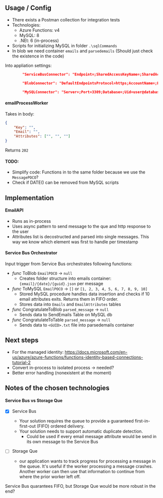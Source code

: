 ## Usage / Config

- There exists a Postman collection for integration tests
- Technologies:
    - Azure Functions: v4
    - MySQL: 8
    - .NEt: 6 (in-process)
- Scripts for initializing MySQL in folder `.\sqlCommands`
- In blob we need container `emails` and `parsedemails` (Should just check the existence in the code)

Into appliation settings:
```Json
        "ServiceBusConnector": "Endpoint=;SharedAccessKeyName=;SharedAccessKey=;EntityPath=",

        "BlobConnector": "DefaultEndpointsProtocol=https;AccountName=;EndpointSuffix=core.windows.net",

        "MySQLConnector": "Server=;Port=3309;Database=;Uid=user@database;Pwd=;"
```

#### emailProcessWorker

Takes in body:
```Json
{
    "Key": "",
    "Email": "",
    "Attributes": ["", "", ""]
}
```

Returns `202`


#### TODO:
- Simplify code: Functions in to the same folder because we use the `MessagePOCO`?
- Check if DATE() can be removed from MySQL scripts

## Implementation
#### EmailAPI
- Runs as in-process
- Uses async pattern to send message to the que and http response to the user
- Attributes list is decostructed and parsed into single messages. This way we know which element was first to handle per timestamp

#### Service Bus Orchestrator

Input trigger from Service Bus orchestrates following functions:

- _func_ ToBlob `EmailPOCO` -> `null`
    - Creates folder structure into emails container: `{email}/{date}/{guid}.json` per message
- _func_ ToMySQL `EmailPOCO` -> `[]` or `[1, 2, 3, 4, 5, 6, 7, 8, 9, 10]`
    - Stored MySQL procedure handles data insertion and checks if 10 email attributes exits. Returns them in FIFO order.
    - Stores data into `Emails` and `EmailAttributes` tables
- _func_ CongratulateToBlob `parsed_message` -> `null`
    - Sends data to SendEmails Table on MySQL db
- _func_ CongratulateToTable `parsed_message` -> `null`
    - Sends data to `<GUID>.txt` file into parsedemails container

## Next steps
- For the managed identity: https://docs.microsoft.com/en-us/azure/azure-functions/functions-identity-based-connections-tutorial-2
- Convert in-process to isolated process -> needed?
- Better error handling (nonexistent at the moment)

## Notes of the chosen technologies
#### Service Bus vs Storage Que
- [x] Service Bus
    - Your solution requires the queue to provide a guaranteed first-in-first-out (FIFO) ordered delivery.
    - Your solution needs to support automatic duplicate detection.
        - Could be used if every email message attribute would be send in its own message to the Service Bus

- [ ] Storage Que
    - our application wants to track progress for processing a message in the queue. It's useful if the worker processing a message crashes. Another worker can then use that information to continue from where the prior worker left off.

Service Bus quarantees FIFO, but Storage Que would be more robust in the end?





